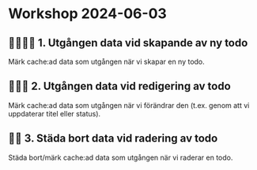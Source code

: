 # Workshop 2024-06-03

## 🧓🏻👶🏻 1. Utgången data vid skapande av ny todo

Märk cache:ad data som utgången när vi skapar en ny todo.

## 🧓🏻📝 2. Utgången data vid redigering av todo

Märk cache:ad data som utgången när vi förändrar den (t.ex. genom att vi uppdaterar titel eller status).

## 🧹📝 3. Städa bort data vid radering av todo

Städa bort/märk cache:ad data som utgången när vi raderar en todo.
